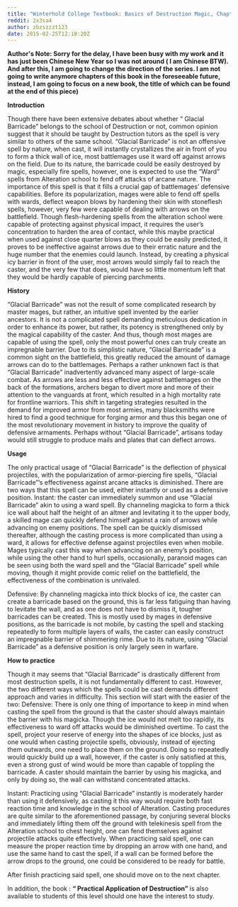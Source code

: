 ```yaml
---
title: "Winterhold College Textbook: Basics of Destruction Magic, Chapter VI: Glacial Barricade”"
reddit: 2x3sa4
author: zbzszzzt123
date: 2015-02-25T12:18:20Z
---
```


**Author's Note: Sorry for the delay, I have been busy with my work and it has just been Chinese New Year so I was not around ( I am Chinese BTW). And after this, I am going to change the direction of the series. I am not going to write anymore chapters of this book in the foreseeable future, instead, I am going to focus on a new book, the title of which can be found at the end of this piece)**



**Introduction**

Though there have been extensive debates about whether “ Glacial Barricade” belongs to the school of Destruction or not, common opinion suggest that it should be taught by Destruction tutors as the spell is very similar to others of the same school. “Glacial Barricade” is not an offensive spell by nature, when cast, it will instantly crystallizes the air in front of you to form a thick wall of ice, most battlemages use it ward off against arrows on the field. Due to its nature, the barricade could be easily destroyed by magic, especially fire spells, however, one is expected to use the “Ward” spells from Alteration school to fend off attacks of arcane nature. The importance of this spell is that it fills a crucial gap of battlemages’ defensive capabilities. Before its popularization, mages were able to fend off spells with wards, deflect weapon blows by hardening their skin with stoneflesh spells, however, very few were capable of dealing with arrows on the battlefield. Though flesh-hardening spells from the alteration school were capable of protecting against physical impact, it requires the user’s concentration to harden the area of contact, while this maybe practical when used against close quarter blows as they could be easily predicted, it proves to be ineffective against arrows due to their erratic nature and the huge number that the enemies could launch. Instead, by creating a physical icy barrier in front of the user, most arrows would simply fail to reach the caster, and the very few that does, would have so little momentum left that they would be hardly capable of piercing parchments.

**History**

“Glacial Barricade” was not the result of some complicated research by master mages, but rather, an intuitive spell invented by the earlier ancestors. It is not a complicated spell demanding meticulous dedication in order to enhance its power, but rather, its potency is strengthened only by the magical capability of the caster. And thus, though most mages are capable of using the spell,  only the most powerful ones can truly create an impregnable barrier. Due to its simplistic nature, “Glacial Barricade” is a common sight on the battlefield, this greatly reduced the amount of damage arrows can do to the battlemages. Perhaps a rather unknown fact is that “Glacial Barricade” inadvertently advanced many aspect of large-scale combat. As arrows are less and less effective against battlemages on the back of the formations,  archers began to divert more and more of their attention to the vanguards at front, which resulted in a high mortality rate for frontline warriors. This shift in targeting strategies resulted in the demand for improved armor from most armies, many blacksmiths were hired to find a good technique for forging armor and thus this began one of the most revolutionary movement in history to improve the quality of defensive armaments. Perhaps without “Glacial Barricade”, artisans today would still struggle to produce mails and plates that can deflect arrows. 

**Usage**

 The only practical usage of “Glacial Barricade” is the deflection of physical projectiles, with the popularization of armor-piercing fire spells, “Glacial Barricade”’s effectiveness against arcane attacks is diminished. There are two ways that this spell can be used, either instantly or used as a defensive position.
Instant:  the caster can immediately summon and use “Glacial Barricade” akin to using a ward spell. By channeling magicka to form a thick ice wall about half the height of an altmer and levitating it to the upper body, a skilled mage can quickly defend himself against a rain of arrows while advancing on enemy positions. The spell can be quickly dismissed thereafter, although the casting process is more complicated than using a ward, it allows for effective defense against projectiles even when mobile. Mages typically cast this way when advancing on an enemy’s position, while using the other hand to hurl spells, occasionally, paranoid mages can be seen using both the ward spell and the “Glacial Barricade” spell while moving, though it might provide comic relief on the battlefield, the effectiveness of the combination is unrivaled.

Defensive:  By channeling magicka into thick blocks of ice, the caster can create a barricade based on the ground, this is far less fatiguing than having to levitate the wall, and as one does not have to dismiss it,  tougher barricades can be created. This is mostly used by mages in defensive positions, as the barricade is not mobile, by casting the spell and stacking repeatedly to form multiple layers of walls, the caster can easily construct an impregnable barrier of shimmering rime. Due to its nature, using “Glacial Barricade” as a defensive position is only largely seen in warfare.

**How to practice**

Though it may seems that “Glacial Barricade” is drastically different from most destruction spells, it is not fundamentally different to cast. However, the two different ways which the spells could be cast demands different approach and varies in difficulty. This section will start with the easier of the two:
Defensive: There is only one thing of importance to keep in mind when casting the spell from the ground is that the caster should always maintain the barrier with his magicka. Though the ice would not melt too rapidly, its effectiveness to ward off attacks would be diminished overtime. To cast the spell, project your reserve of energy into the shapes of ice blocks, just as one would when casting projectile spells, obviously, instead of ejecting them outwards, one need to place them on the ground. Doing so repeatedly would quickly build up a wall, however, if the caster is only satisfied at this, even a strong gust of wind would be more than capable of toppling the barricade. A caster should maintain the barrier by using his magicka, and only by doing so, the wall can withstand concentrated attacks. 

Instant: Practicing using “Glacial Barricade” instantly is moderately harder than using it defensively, as casting it this way would require both fast reaction time and knowledge in the school of Alteration. Casting procedures are quite similar to the aforementioned passage, by conjuring several blocks and immediately lifting them off the ground with telekinesis spell from the Alteration school to chest height, one can fend themselves against projectile attacks quite effectively. When practicing said spell, one can measure the proper reaction time by dropping an arrow with one hand, and use the same hand to cast the spell, if a wall can be formed before the arrow drops to the ground, one could be considered to be ready for battle.

After finish practicing said spell, one should move on to the next chapter.



In addition, the book : **“ Practical Application of Destruction”** is also available to students of this level should one have the interest to study.  

